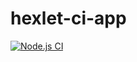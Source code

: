# hexlet-ci-app

[![Node.js CI](https://github.com/Asankhey/hexlet-ci-app/actions/workflows/ci.yml/badge.svg)](https://github.com/Asankhey/hexlet-ci-app/actions/workflows/ci.yml)
